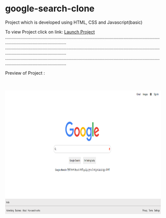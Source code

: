 # google-search-clone
Project which is developed using HTML, CSS and Javascript(basic)

To view Project click on link:  <a href="https://raktisingal.github.io/google-search-clone">Launch Project</a>
<br>.............................................................................................................................................................................
<br>.............................................................................................................................................................................
<br>.............................................................................................................................................................................
<p text-align="center">Preview of Project :<p>
<br>
<br>
<img src="googleclone.png" height="400px">
